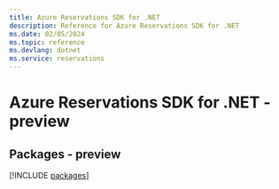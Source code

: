 ```yaml
---
title: Azure Reservations SDK for .NET
description: Reference for Azure Reservations SDK for .NET
ms.date: 02/05/2024
ms.topic: reference
ms.devlang: dotnet
ms.service: reservations
---
```

# Azure Reservations SDK for .NET - preview
## Packages - preview
[!INCLUDE [packages](reservations-index.md)]